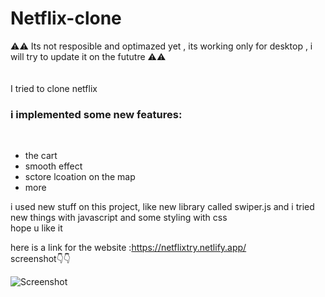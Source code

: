 # Netflix-clone

⚠⚠  Its not resposible and optimazed yet , its working only for desktop , i will try to update it on the fututre ⚠⚠ <br/>
<br/>
<br/>
I tried to clone netflix <br/>
<h3> i implemented some new features: </h3></br>
<ul> <li> the cart</li> <li> smooth effect</li> <li> sctore lcoation on the map </li> <li>more</li>  </ul>
i used new stuff on this project, like new library called swiper.js  and i tried new things with javascript and some styling with css <br/>
hope u like it <br/>

here is a link for the website :https://netflixtry.netlify.app/<br/>
screenshot👇👇


![Screenshot](netflx.png)
